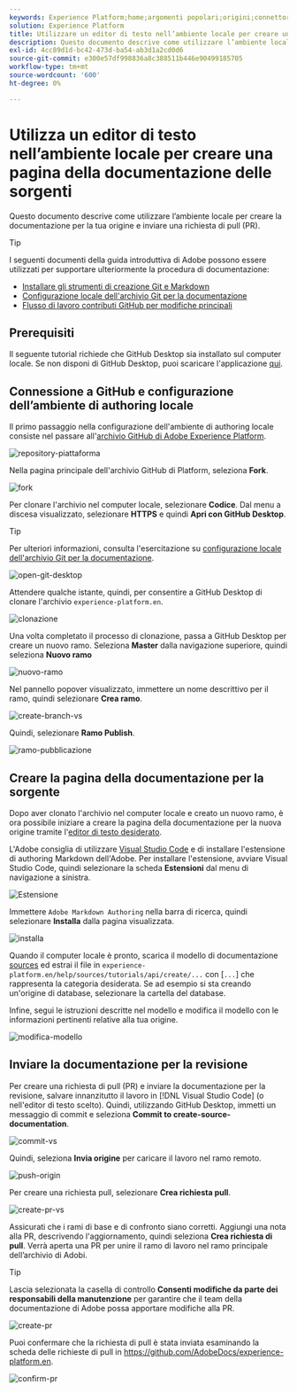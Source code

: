 ```yaml
---
keywords: Experience Platform;home;argomenti popolari;origini;connettori;sorgente connettori;sorgenti sdk;sdk;SDK
solution: Experience Platform
title: Utilizzare un editor di testo nell’ambiente locale per creare una pagina della documentazione di Sources
description: Questo documento descrive come utilizzare l’ambiente locale per creare la documentazione per la tua origine e inviare una richiesta di pull (PR).
exl-id: 4cc89d1d-bc42-473d-ba54-ab3d1a2cd0d6
source-git-commit: e300e57df998836a8c388511b446e90499185705
workflow-type: tm+mt
source-wordcount: '600'
ht-degree: 0%

---
```


# Utilizza un editor di testo nell’ambiente locale per creare una pagina della documentazione delle sorgenti

Questo documento descrive come utilizzare l’ambiente locale per creare la documentazione per la tua origine e inviare una richiesta di pull (PR).

>[!TIP]
>
>I seguenti documenti della guida introduttiva di Adobe possono essere utilizzati per supportare ulteriormente la procedura di documentazione: <ul><li>[Installare gli strumenti di creazione Git e Markdown](https://experienceleague.adobe.com/docs/contributor/contributor-guide/setup/install-tools.html)</li><li>[Configurazione locale dell&#39;archivio Git per la documentazione](https://experienceleague.adobe.com/docs/contributor/contributor-guide/setup/local-repo.html)</li><li>[Flusso di lavoro contributi GitHub per modifiche principali](https://experienceleague.adobe.com/docs/contributor/contributor-guide/setup/full-workflow.html)</li></ul>

## Prerequisiti

Il seguente tutorial richiede che GitHub Desktop sia installato sul computer locale. Se non disponi di GitHub Desktop, puoi scaricare l&#39;applicazione [qui](https://desktop.github.com/).

## Connessione a GitHub e configurazione dell’ambiente di authoring locale

Il primo passaggio nella configurazione dell&#39;ambiente di authoring locale consiste nel passare all&#39;[archivio GitHub di Adobe Experience Platform](https://github.com/AdobeDocs/experience-platform.en).

![repository-piattaforma](../assets/platform-repo.png)

Nella pagina principale dell&#39;archivio GitHub di Platform, seleziona **Fork**.

![fork](../assets/fork.png)

Per clonare l&#39;archivio nel computer locale, selezionare **Codice**. Dal menu a discesa visualizzato, selezionare **HTTPS** e quindi **Apri con GitHub Desktop**.

>[!TIP]
>
>Per ulteriori informazioni, consulta l&#39;esercitazione su [configurazione locale dell&#39;archivio Git per la documentazione](https://experienceleague.adobe.com/docs/contributor/contributor-guide/setup/local-repo.html#create-a-local-clone-of-the-repository).

![open-git-desktop](../assets/open-git-desktop.png)

Attendere qualche istante, quindi, per consentire a GitHub Desktop di clonare l&#39;archivio `experience-platform.en`.

![clonazione](../assets/cloning.png)

Una volta completato il processo di clonazione, passa a GitHub Desktop per creare un nuovo ramo. Seleziona **Master** dalla navigazione superiore, quindi seleziona **Nuovo ramo**

![nuovo-ramo](../assets/new-branch.png)

Nel pannello popover visualizzato, immettere un nome descrittivo per il ramo, quindi selezionare **Crea ramo**.

![create-branch-vs](../assets/create-branch-vs.png)

Quindi, selezionare **Ramo Publish**.

![ramo-pubblicazione](../assets/publish-branch.png)

## Creare la pagina della documentazione per la sorgente

Dopo aver clonato l&#39;archivio nel computer locale e creato un nuovo ramo, è ora possibile iniziare a creare la pagina della documentazione per la nuova origine tramite l&#39;[editor di testo desiderato](https://experienceleague.adobe.com/docs/contributor/contributor-guide/setup/install-tools.html#understand-markdown-editors).

L&#39;Adobe consiglia di utilizzare [Visual Studio Code](https://code.visualstudio.com/) e di installare l&#39;estensione di authoring Markdown dell&#39;Adobe. Per installare l&#39;estensione, avviare Visual Studio Code, quindi selezionare la scheda **Estensioni** dal menu di navigazione a sinistra.

![ Estensione](../assets/extension.png)

Immettere `Adobe Markdown Authoring` nella barra di ricerca, quindi selezionare **Installa** dalla pagina visualizzata.

![installa](../assets/install.png)

Quando il computer locale è pronto, scarica il modello di documentazione [sources](../assets/api-template.zip) ed estrai il file in `experience-platform.en/help/sources/tutorials/api/create/...` con [`...`] che rappresenta la categoria desiderata. Se ad esempio si sta creando un&#39;origine di database, selezionare la cartella del database.

Infine, segui le istruzioni descritte nel modello e modifica il modello con le informazioni pertinenti relative alla tua origine.

![modifica-modello](../assets/edit-template.png)

## Inviare la documentazione per la revisione

Per creare una richiesta di pull (PR) e inviare la documentazione per la revisione, salvare innanzitutto il lavoro in [!DNL Visual Studio Code] (o nell&#39;editor di testo scelto). Quindi, utilizzando GitHub Desktop, immetti un messaggio di commit e seleziona **Commit to create-source-documentation**.

![commit-vs](../assets/commit-vs.png)

Quindi, seleziona **Invia origine** per caricare il lavoro nel ramo remoto.

![push-origin](../assets/push-origin.png)

Per creare una richiesta pull, selezionare **Crea richiesta pull**.

![create-pr-vs](../assets/create-pr-vs.png)

Assicurati che i rami di base e di confronto siano corretti. Aggiungi una nota alla PR, descrivendo l&#39;aggiornamento, quindi seleziona **Crea richiesta di pull**. Verrà aperta una PR per unire il ramo di lavoro nel ramo principale dell’archivio di Adobi.

>[!TIP]
>
>Lascia selezionata la casella di controllo **Consenti modifiche da parte dei responsabili della manutenzione** per garantire che il team della documentazione di Adobe possa apportare modifiche alla PR.

![create-pr](../assets/create-pr.png)

Puoi confermare che la richiesta di pull è stata inviata esaminando la scheda delle richieste di pull in https://github.com/AdobeDocs/experience-platform.en.

![confirm-pr](../assets/confirm-pr.png)
